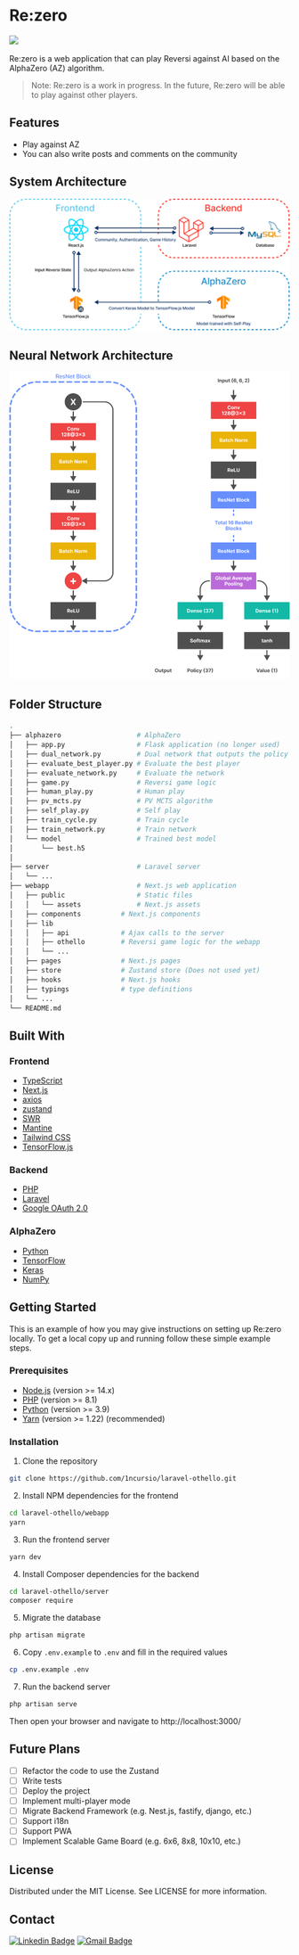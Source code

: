 # Re:zero

<img src="./images/gameplay.gif"></img>

Re:zero is a web application that can play Reversi against AI based on the AlphaZero (AZ) algorithm.

> Note: Re:zero is a work in progress. In the future, Re:zero will be able to play against other players.

## Features

- Play against AZ
- You can also write posts and comments on the community

## System Architecture

<img src="./images/system-architecture.png"></img>

## Neural Network Architecture

<img src="./images/network-architecture.png"></img>

## Folder Structure

```bash
.
├── alphazero                   # AlphaZero
│   ├── app.py                  # Flask application (no longer used)
│   ├── dual_network.py         # Dual network that outputs the policy and value using ResNet
│   ├── evaluate_best_player.py # Evaluate the best player
│   ├── evaluate_network.py     # Evaluate the network
│   ├── game.py                 # Reversi game logic
│   ├── human_play.py           # Human play
│   ├── pv_mcts.py              # PV MCTS algorithm
│   ├── self_play.py            # Self play
│   ├── train_cycle.py          # Train cycle
│   ├── train_network.py        # Train network
│   └── model                   # Trained best model
│       └── best.h5
│
├── server                      # Laravel server
│   └── ...
├── webapp                      # Next.js web application
│   ├── public                  # Static files
│   │   └── assets              # Next.js assets
│   ├── components          # Next.js components
│   ├── lib
│   │   ├── api             # Ajax calls to the server
│   │   ├── othello         # Reversi game logic for the webapp
│   │   └── ...
│   ├── pages               # Next.js pages
│   ├── store               # Zustand store (Does not used yet)
│   ├── hooks               # Next.js hooks
│   ├── typings             # type definitions
│   └── ...
└── README.md
```

## Built With

### Frontend

- [TypeScript](https://www.typescriptlang.org)
- [Next.js](https://nextjs.org/)
- [axios](https://axios-http.com/)
- [zustand](https://github.com/pmndrs/zustand)
- [SWR](https://swr.vercel.app)
- [Mantine](https://mantine.dev/)
- [Tailwind CSS](https://tailwindcss.com)
- [TensorFlow.js](https://www.tensorflow.org/js)

### Backend

- [PHP](https://www.php.net)
- [Laravel](https://laravel.com)
- [Google OAuth 2.0](https://developers.google.com/identity/protocols/OAuth2)

### AlphaZero

- [Python](https://www.python.org)
- [TensorFlow](https://www.tensorflow.org)
- [Keras](https://keras.io)
- [NumPy](https://www.numpy.org)

## Getting Started

This is an example of how you may give instructions on setting up Re:zero locally. To get a local copy up and running follow these simple example steps.

### Prerequisites

- [Node.js](https://nodejs.org) (version >= 14.x)
- [PHP](https://www.php.net) (version >= 8.1)
- [Python](https://www.python.org) (version >= 3.9)
- [Yarn](https://yarnpkg.com) (version >= 1.22) (recommended)

### Installation

1. Clone the repository

```bash
git clone https://github.com/1ncursio/laravel-othello.git
```

2. Install NPM dependencies for the frontend

```bash
cd laravel-othello/webapp
yarn
```

3. Run the frontend server

```bash
yarn dev
```

4. Install Composer dependencies for the backend

```bash
cd laravel-othello/server
composer require
```

5. Migrate the database

```bash
php artisan migrate
```

6. Copy `.env.example` to `.env` and fill in the required values

```bash
cp .env.example .env
```

7. Run the backend server

```bash
php artisan serve
```

Then open your browser and navigate to http://localhost:3000/

## Future Plans

- [ ] Refactor the code to use the Zustand
- [ ] Write tests
- [ ] Deploy the project
- [ ] Implement multi-player mode
- [ ] Migrate Backend Framework (e.g. Nest.js, fastify, django, etc.)
- [ ] Support i18n
- [ ] Support PWA
- [ ] Implement Scalable Game Board (e.g. 6x6, 8x8, 10x10, etc.)

## License

Distributed under the MIT License. See LICENSE for more information.

## Contact

[![Linkedin Badge](https://img.shields.io/badge/-LinkedIn-blue?style=flat-square&logo=Linkedin&logoColor=white&link=https://www.linkedin.com/in/seong-yun-byeon-8183a8113/)](https://www.linkedin.com/in/yechan-kim-710186230/)
[![Gmail Badge](https://img.shields.io/badge/Gmail-d14836?style=flat-square&logo=Gmail&logoColor=white&link=mailto:snugyun01@gmail.com)](mailto:ckswn1323@g.yju.ac.kr)
